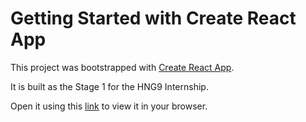 # Getting Started with Create React App

This project was bootstrapped with [Create React App](https://github.com/facebook/create-react-app).

It is built as the Stage 1 for the HNG9 Internship.

Open it using this [link](https://hng9-stage1-eight.vercel.app/) to view it in your browser.
